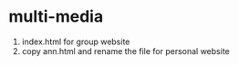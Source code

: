 # multi-media
1. index.html for group website
2. copy ann.html and rename the file for personal website

